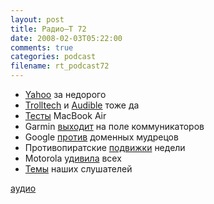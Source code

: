 ```yaml
---
layout: post
title: Радио–Т 72
date: 2008-02-03T05:22:00
comments: true
categories: podcast
filename: rt_podcast72
---
```


- [Yahoo](http://lenta.ru/news/2008/02/01/microsoft/) за недорого
- [Trolltech](http://www.opennet.ru/opennews/art.shtml?num=13890) и [Audible](http://moskalyuk.name/1074) тоже да
- [Тесты](http://www.maccentre.ru/news/28408) MacBook Air
- Garmin [выходит](http://gizmodo.com/350894/garmin-goes-beyond-portable-navi-with-nvifone) на поле коммуникаторов
- Google [против](http://net.compulenta.ru/346530/) доменных мудрецов
- Противопиратские [подвижки](http://net.compulenta.ru/346974/) недели
- Motorola [удивила](http://techlabs.by/news/hardware/21968.html) всех
- [Темы](http://radio-t.com/temi_dlja_vipuskov/temyi-dlya-72/) наших слушателей

[аудио](http://cdn.radio-t.com/rt_podcast72.mp3)
<audio src="http://cdn.radio-t.com/rt_podcast72.mp3" preload="none"></audio>

